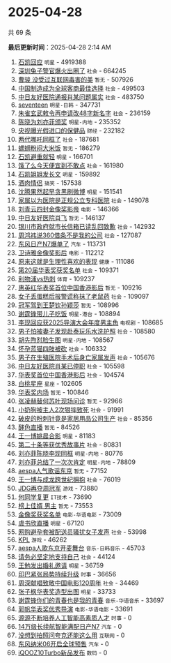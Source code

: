 # 2025-04-28

共 69 条


<!-- BEGIN -->

**最后更新时间**：2025-04-28 2:14 AM
1. [石凯回应](https://m.weibo.cn/search?containerid=100103type%3D1%26t%3D10%26q%3D%E7%9F%B3%E5%87%AF%E5%9B%9E%E5%BA%94&stream_entry_id=31&isnewpage=1&extparam=seat%3D1%26cate%3D5001%26realpos%3D1%26stream_entry_id%3D31%26band_rank%3D1%26q%3D%25E7%259F%25B3%25E5%2587%25AF%25E5%259B%259E%25E5%25BA%2594%26dgr%3D0%26pos%3D0%26filter_type%3Drealtimehot%26c_type%3D31%26flag%3D2%26lcate%3D5001%26display_time%3D1745771424%26pre_seqid%3D17457714248510249077508) `明星` - 4919388
2. [深圳兔子警官爆火出圈了](https://m.weibo.cn/search?containerid=100103type%3D1%26t%3D10%26q%3D%23%E6%B7%B1%E5%9C%B3%E5%85%94%E5%AD%90%E8%AD%A6%E5%AE%98%E7%88%86%E7%81%AB%E5%87%BA%E5%9C%88%E4%BA%86%23&stream_entry_id=31&isnewpage=1&extparam=seat%3D1%26cate%3D5001%26realpos%3D2%26stream_entry_id%3D31%26band_rank%3D2%26q%3D%2523%25E6%25B7%25B1%25E5%259C%25B3%25E5%2585%2594%25E5%25AD%2590%25E8%25AD%25A6%25E5%25AE%2598%25E7%2588%2586%25E7%2581%25AB%25E5%2587%25BA%25E5%259C%2588%25E4%25BA%2586%2523%26dgr%3D0%26pos%3D1%26filter_type%3Drealtimehot%26c_type%3D31%26flag%3D1%26lcate%3D5001%26display_time%3D1745771424%26pre_seqid%3D17457714248510249077508) `社会` - 664245
3. [曹骏 没受过互联网毒害的美](https://m.weibo.cn/search?containerid=100103type%3D1%26t%3D10%26q%3D%E6%9B%B9%E9%AA%8F+%E6%B2%A1%E5%8F%97%E8%BF%87%E4%BA%92%E8%81%94%E7%BD%91%E6%AF%92%E5%AE%B3%E7%9A%84%E7%BE%8E&stream_entry_id=31&isnewpage=1&extparam=seat%3D1%26cate%3D5001%26realpos%3D4%26stream_entry_id%3D31%26band_rank%3D4%26q%3D%25E6%259B%25B9%25E9%25AA%258F%2520%25E6%25B2%25A1%25E5%258F%2597%25E8%25BF%2587%25E4%25BA%2592%25E8%2581%2594%25E7%25BD%2591%25E6%25AF%2592%25E5%25AE%25B3%25E7%259A%2584%25E7%25BE%258E%26dgr%3D0%26pos%3D4%26filter_type%3Drealtimehot%26c_type%3D31%26flag%3D1%26lcate%3D5001%26display_time%3D1745771424%26pre_seqid%3D17457714248510249077508) `暂无` - 507926
4. [中国制造成为全球客商最佳选择](https://m.weibo.cn/search?containerid=100103type%3D1%26t%3D10%26q%3D%23%E4%B8%AD%E5%9B%BD%E5%88%B6%E9%80%A0%E6%88%90%E4%B8%BA%E5%85%A8%E7%90%83%E5%AE%A2%E5%95%86%E6%9C%80%E4%BD%B3%E9%80%89%E6%8B%A9%23&stream_entry_id=31&isnewpage=1&extparam=seat%3D1%26cate%3D5001%26realpos%3D3%26stream_entry_id%3D31%26band_rank%3D3%26q%3D%2523%25E4%25B8%25AD%25E5%259B%25BD%25E5%2588%25B6%25E9%2580%25A0%25E6%2588%2590%25E4%25B8%25BA%25E5%2585%25A8%25E7%2590%2583%25E5%25AE%25A2%25E5%2595%2586%25E6%259C%2580%25E4%25BD%25B3%25E9%2580%2589%25E6%258B%25A9%2523%26dgr%3D0%26pos%3D2%26filter_type%3Drealtimehot%26c_type%3D31%26flag%3D0%26lcate%3D5001%26display_time%3D1745771424%26pre_seqid%3D17457714248510249077508) `社会` - 499503
5. [中日友好医院通报肖某问题属实](https://m.weibo.cn/search?containerid=100103type%3D1%26t%3D10%26q%3D%23%E4%B8%AD%E6%97%A5%E5%8F%8B%E5%A5%BD%E5%8C%BB%E9%99%A2%E9%80%9A%E6%8A%A5%E8%82%96%E6%9F%90%E9%97%AE%E9%A2%98%E5%B1%9E%E5%AE%9E%23&stream_entry_id=31&isnewpage=1&extparam=seat%3D1%26cate%3D5001%26realpos%3D5%26stream_entry_id%3D31%26band_rank%3D5%26q%3D%2523%25E4%25B8%25AD%25E6%2597%25A5%25E5%258F%258B%25E5%25A5%25BD%25E5%258C%25BB%25E9%2599%25A2%25E9%2580%259A%25E6%258A%25A5%25E8%2582%2596%25E6%259F%2590%25E9%2597%25AE%25E9%25A2%2598%25E5%25B1%259E%25E5%25AE%259E%2523%26dgr%3D0%26pos%3D5%26filter_type%3Drealtimehot%26c_type%3D31%26flag%3D0%26lcate%3D5001%26display_time%3D1745771424%26pre_seqid%3D17457714248510249077508) `社会` - 483750
6. [seventeen](https://m.weibo.cn/search?containerid=100103type%3D1%26t%3D10%26q%3Dseventeen&stream_entry_id=31&isnewpage=1&extparam=seat%3D1%26cate%3D5001%26realpos%3D13%26stream_entry_id%3D31%26band_rank%3D13%26q%3Dseventeen%26dgr%3D0%26pos%3D14%26filter_type%3Drealtimehot%26c_type%3D31%26flag%3D1%26lcate%3D5001%26display_time%3D1745771424%26pre_seqid%3D17457714248510249077508) `明星-日韩` - 347731
7. [朱雀玄武敕令再申请改48字新名字](https://m.weibo.cn/search?containerid=100103type%3D1%26t%3D10%26q%3D%23%E6%9C%B1%E9%9B%80%E7%8E%84%E6%AD%A6%E6%95%95%E4%BB%A4%E5%86%8D%E7%94%B3%E8%AF%B7%E6%94%B948%E5%AD%97%E6%96%B0%E5%90%8D%E5%AD%97%23&stream_entry_id=31&isnewpage=1&extparam=seat%3D1%26cate%3D5001%26realpos%3D6%26stream_entry_id%3D31%26band_rank%3D6%26q%3D%2523%25E6%259C%25B1%25E9%259B%2580%25E7%258E%2584%25E6%25AD%25A6%25E6%2595%2595%25E4%25BB%25A4%25E5%2586%258D%25E7%2594%25B3%25E8%25AF%25B7%25E6%2594%25B948%25E5%25AD%2597%25E6%2596%25B0%25E5%2590%258D%25E5%25AD%2597%2523%26dgr%3D0%26pos%3D6%26filter_type%3Drealtimehot%26c_type%3D31%26flag%3D1%26lcate%3D5001%26display_time%3D1745771424%26pre_seqid%3D17457714248510249077508) `社会` - 236159
8. [陈晓为刘亦菲颁奖](https://m.weibo.cn/search?containerid=100103type%3D1%26t%3D10%26q%3D%23%E9%99%88%E6%99%93%E4%B8%BA%E5%88%98%E4%BA%A6%E8%8F%B2%E9%A2%81%E5%A5%96%23&stream_entry_id=31&isnewpage=1&extparam=seat%3D1%26cate%3D5001%26realpos%3D7%26stream_entry_id%3D31%26band_rank%3D7%26q%3D%2523%25E9%2599%2588%25E6%2599%2593%25E4%25B8%25BA%25E5%2588%2598%25E4%25BA%25A6%25E8%258F%25B2%25E9%25A2%2581%25E5%25A5%2596%2523%26dgr%3D0%26pos%3D8%26filter_type%3Drealtimehot%26c_type%3D31%26flag%3D1%26lcate%3D5001%26display_time%3D1745771424%26pre_seqid%3D17457714248510249077508) `明星-内地` - 235352
9. [央视曝光假进口的保健品](https://m.weibo.cn/search?containerid=100103type%3D1%26t%3D10%26q%3D%23%E5%A4%AE%E8%A7%86%E6%9B%9D%E5%85%89%E5%81%87%E8%BF%9B%E5%8F%A3%E7%9A%84%E4%BF%9D%E5%81%A5%E5%93%81%23&stream_entry_id=31&isnewpage=1&extparam=seat%3D1%26cate%3D5001%26realpos%3D8%26stream_entry_id%3D31%26band_rank%3D8%26q%3D%2523%25E5%25A4%25AE%25E8%25A7%2586%25E6%259B%259D%25E5%2585%2589%25E5%2581%2587%25E8%25BF%259B%25E5%258F%25A3%25E7%259A%2584%25E4%25BF%259D%25E5%2581%25A5%25E5%2593%2581%2523%26dgr%3D0%26pos%3D9%26filter_type%3Drealtimehot%26c_type%3D31%26flag%3D0%26lcate%3D5001%26display_time%3D1745771424%26pre_seqid%3D17457714248510249077508) `财经` - 232182
10. [两代哪吒同框了](https://m.weibo.cn/search?containerid=100103type%3D1%26t%3D10%26q%3D%23%E4%B8%A4%E4%BB%A3%E5%93%AA%E5%90%92%E5%90%8C%E6%A1%86%E4%BA%86%23&stream_entry_id=31&isnewpage=1&extparam=seat%3D1%26cate%3D5001%26realpos%3D9%26stream_entry_id%3D31%26band_rank%3D9%26q%3D%2523%25E4%25B8%25A4%25E4%25BB%25A3%25E5%2593%25AA%25E5%2590%2592%25E5%2590%258C%25E6%25A1%2586%25E4%25BA%2586%2523%26dgr%3D0%26pos%3D10%26filter_type%3Drealtimehot%26c_type%3D31%26flag%3D0%26lcate%3D5001%26display_time%3D1745771424%26pre_seqid%3D17457714248510249077508) `社会` - 187681
11. [螺蛳粉闷大米饭](https://m.weibo.cn/search?containerid=100103type%3D1%26t%3D10%26q%3D%E8%9E%BA%E8%9B%B3%E7%B2%89%E9%97%B7%E5%A4%A7%E7%B1%B3%E9%A5%AD&stream_entry_id=31&isnewpage=1&extparam=seat%3D1%26cate%3D5001%26realpos%3D45%26stream_entry_id%3D31%26band_rank%3D45%26q%3D%25E8%259E%25BA%25E8%259B%25B3%25E7%25B2%2589%25E9%2597%25B7%25E5%25A4%25A7%25E7%25B1%25B3%25E9%25A5%25AD%26dgr%3D0%26pos%3D46%26filter_type%3Drealtimehot%26c_type%3D31%26flag%3D1%26lcate%3D5001%26display_time%3D1745771424%26pre_seqid%3D17457714248510249077508) `暂无` - 186279
12. [石凯避重就轻](https://m.weibo.cn/search?containerid=100103type%3D1%26t%3D10%26q%3D%23%E7%9F%B3%E5%87%AF%E9%81%BF%E9%87%8D%E5%B0%B1%E8%BD%BB%23&stream_entry_id=31&isnewpage=1&extparam=seat%3D1%26filter_type%3Drealtimehot%26realpos%3D8%26pos%3D9%26dgr%3D0%26c_type%3D31%26flag%3D1%26q%3D%2523%25E7%259F%25B3%25E5%2587%25AF%25E9%2581%25BF%25E9%2587%258D%25E5%25B0%25B1%25E8%25BD%25BB%2523%26band_rank%3D8%26cate%3D5001%26stream_entry_id%3D31%26lcate%3D5001%26display_time%3D1745774578%26pre_seqid%3D174577457858102621533125) `明星` - 166701
13. [饿了么今天便宜到不敢点](https://m.weibo.cn/search?containerid=100103type%3D1%26t%3D10%26q%3D%23%E9%A5%BF%E4%BA%86%E4%B9%88%E4%BB%8A%E5%A4%A9%E4%BE%BF%E5%AE%9C%E5%88%B0%E4%B8%8D%E6%95%A2%E7%82%B9%23&stream_entry_id=31&isnewpage=1&extparam=seat%3D1%26cate%3D5001%26realpos%3D10%26stream_entry_id%3D31%26band_rank%3D10%26q%3D%2523%25E9%25A5%25BF%25E4%25BA%2586%25E4%25B9%2588%25E4%25BB%258A%25E5%25A4%25A9%25E4%25BE%25BF%25E5%25AE%259C%25E5%2588%25B0%25E4%25B8%258D%25E6%2595%25A2%25E7%2582%25B9%2523%26dgr%3D0%26pos%3D11%26filter_type%3Drealtimehot%26c_type%3D31%26flag%3D0%26lcate%3D5001%26display_time%3D1745771424%26pre_seqid%3D17457714248510249077508) `社会` - 161980
14. [石凯姐姐发长文](https://m.weibo.cn/search?containerid=100103type%3D1%26t%3D10%26q%3D%23%E7%9F%B3%E5%87%AF%E5%A7%90%E5%A7%90%E5%8F%91%E9%95%BF%E6%96%87%23&stream_entry_id=31&isnewpage=1&extparam=seat%3D1%26cate%3D5001%26realpos%3D11%26stream_entry_id%3D31%26band_rank%3D11%26q%3D%2523%25E7%259F%25B3%25E5%2587%25AF%25E5%25A7%2590%25E5%25A7%2590%25E5%258F%2591%25E9%2595%25BF%25E6%2596%2587%2523%26dgr%3D0%26pos%3D12%26filter_type%3Drealtimehot%26c_type%3D31%26flag%3D2%26lcate%3D5001%26display_time%3D1745771424%26pre_seqid%3D17457714248510249077508) `明星` - 159892
15. [酒肉情侣](https://m.weibo.cn/search?containerid=100103type%3D1%26t%3D10%26q%3D%E9%85%92%E8%82%89%E6%83%85%E4%BE%A3&stream_entry_id=31&isnewpage=1&extparam=seat%3D1%26cate%3D5001%26realpos%3D12%26stream_entry_id%3D31%26band_rank%3D12%26q%3D%25E9%2585%2592%25E8%2582%2589%25E6%2583%2585%25E4%25BE%25A3%26dgr%3D0%26pos%3D13%26filter_type%3Drealtimehot%26c_type%3D31%26flag%3D2%26lcate%3D5001%26display_time%3D1745771424%26pre_seqid%3D17457714248510249077508) `搞笑` - 157538
16. [沈腾果然起早贪黑刷微博](https://m.weibo.cn/search?containerid=100103type%3D1%26t%3D10%26q%3D%23%E6%B2%88%E8%85%BE%E6%9E%9C%E7%84%B6%E8%B5%B7%E6%97%A9%E8%B4%AA%E9%BB%91%E5%88%B7%E5%BE%AE%E5%8D%9A%23&stream_entry_id=31&isnewpage=1&extparam=seat%3D1%26cate%3D5001%26realpos%3D14%26stream_entry_id%3D31%26band_rank%3D14%26q%3D%2523%25E6%25B2%2588%25E8%2585%25BE%25E6%259E%259C%25E7%2584%25B6%25E8%25B5%25B7%25E6%2597%25A9%25E8%25B4%25AA%25E9%25BB%2591%25E5%2588%25B7%25E5%25BE%25AE%25E5%258D%259A%2523%26dgr%3D0%26pos%3D15%26filter_type%3Drealtimehot%26c_type%3D31%26flag%3D0%26lcate%3D5001%26display_time%3D1745771424%26pre_seqid%3D17457714248510249077508) `明星` - 151541
17. [家属以为医院是正规公立专科医院](https://m.weibo.cn/search?containerid=100103type%3D1%26t%3D10%26q%3D%23%E5%AE%B6%E5%B1%9E%E4%BB%A5%E4%B8%BA%E5%8C%BB%E9%99%A2%E6%98%AF%E6%AD%A3%E8%A7%84%E5%85%AC%E7%AB%8B%E4%B8%93%E7%A7%91%E5%8C%BB%E9%99%A2%23&stream_entry_id=31&isnewpage=1&extparam=seat%3D1%26cate%3D5001%26realpos%3D19%26stream_entry_id%3D31%26band_rank%3D19%26q%3D%2523%25E5%25AE%25B6%25E5%25B1%259E%25E4%25BB%25A5%25E4%25B8%25BA%25E5%258C%25BB%25E9%2599%25A2%25E6%2598%25AF%25E6%25AD%25A3%25E8%25A7%2584%25E5%2585%25AC%25E7%25AB%258B%25E4%25B8%2593%25E7%25A7%2591%25E5%258C%25BB%25E9%2599%25A2%2523%26dgr%3D0%26pos%3D20%26filter_type%3Drealtimehot%26c_type%3D31%26flag%3D1%26lcate%3D5001%26display_time%3D1745771424%26pre_seqid%3D17457714248510249077508) `社会` - 149078
18. [刘青云四封金像奖影帝](https://m.weibo.cn/search?containerid=100103type%3D1%26t%3D10%26q%3D%23%E5%88%98%E9%9D%92%E4%BA%91%E5%9B%9B%E5%B0%81%E9%87%91%E5%83%8F%E5%A5%96%E5%BD%B1%E5%B8%9D%23&stream_entry_id=31&isnewpage=1&extparam=seat%3D1%26cate%3D5001%26realpos%3D15%26stream_entry_id%3D31%26band_rank%3D15%26q%3D%2523%25E5%2588%2598%25E9%259D%2592%25E4%25BA%2591%25E5%259B%259B%25E5%25B0%2581%25E9%2587%2591%25E5%2583%258F%25E5%25A5%2596%25E5%25BD%25B1%25E5%25B8%259D%2523%26dgr%3D0%26pos%3D16%26filter_type%3Drealtimehot%26c_type%3D31%26flag%3D1%26lcate%3D5001%26display_time%3D1745771424%26pre_seqid%3D17457714248510249077508) `电影` - 146366
19. [中日友好医院肖飞](https://m.weibo.cn/search?containerid=100103type%3D1%26t%3D10%26q%3D%23%E4%B8%AD%E6%97%A5%E5%8F%8B%E5%A5%BD%E5%8C%BB%E9%99%A2%E8%82%96%E9%A3%9E%23&stream_entry_id=31&isnewpage=1&extparam=seat%3D1%26cate%3D5001%26realpos%3D16%26stream_entry_id%3D31%26band_rank%3D16%26q%3D%2523%25E4%25B8%25AD%25E6%2597%25A5%25E5%258F%258B%25E5%25A5%25BD%25E5%258C%25BB%25E9%2599%25A2%25E8%2582%2596%25E9%25A3%259E%2523%26dgr%3D0%26pos%3D17%26filter_type%3Drealtimehot%26c_type%3D31%26flag%3D0%26lcate%3D5001%26display_time%3D1745771424%26pre_seqid%3D17457714248510249077508) `暂无` - 146137
20. [银川市政府就市长信箱已读乱回致歉](https://m.weibo.cn/search?containerid=100103type%3D1%26t%3D10%26q%3D%23%E9%93%B6%E5%B7%9D%E5%B8%82%E6%94%BF%E5%BA%9C%E5%B0%B1%E5%B8%82%E9%95%BF%E4%BF%A1%E7%AE%B1%E5%B7%B2%E8%AF%BB%E4%B9%B1%E5%9B%9E%E8%87%B4%E6%AD%89%23&stream_entry_id=31&isnewpage=1&extparam=seat%3D1%26cate%3D5001%26realpos%3D17%26stream_entry_id%3D31%26band_rank%3D17%26q%3D%2523%25E9%2593%25B6%25E5%25B7%259D%25E5%25B8%2582%25E6%2594%25BF%25E5%25BA%259C%25E5%25B0%25B1%25E5%25B8%2582%25E9%2595%25BF%25E4%25BF%25A1%25E7%25AE%25B1%25E5%25B7%25B2%25E8%25AF%25BB%25E4%25B9%25B1%25E5%259B%259E%25E8%2587%25B4%25E6%25AD%2589%2523%26dgr%3D0%26pos%3D18%26filter_type%3Drealtimehot%26c_type%3D31%26flag%3D0%26lcate%3D5001%26display_time%3D1745771424%26pre_seqid%3D17457714248510249077508) `社会` - 142932
21. [周鸿祎说360借条不是我的公司](https://m.weibo.cn/search?containerid=100103type%3D1%26t%3D10%26q%3D%23%E5%91%A8%E9%B8%BF%E7%A5%8E%E8%AF%B4360%E5%80%9F%E6%9D%A1%E4%B8%8D%E6%98%AF%E6%88%91%E7%9A%84%E5%85%AC%E5%8F%B8%23&stream_entry_id=31&isnewpage=1&extparam=seat%3D1%26cate%3D5001%26realpos%3D18%26stream_entry_id%3D31%26band_rank%3D18%26q%3D%2523%25E5%2591%25A8%25E9%25B8%25BF%25E7%25A5%258E%25E8%25AF%25B4360%25E5%2580%259F%25E6%259D%25A1%25E4%25B8%258D%25E6%2598%25AF%25E6%2588%2591%25E7%259A%2584%25E5%2585%25AC%25E5%258F%25B8%2523%26dgr%3D0%26pos%3D19%26filter_type%3Drealtimehot%26c_type%3D31%26flag%3D0%26lcate%3D5001%26display_time%3D1745771424%26pre_seqid%3D17457714248510249077508) `社会` - 127087
22. [东风日产N7爆单了](https://m.weibo.cn/search?containerid=100103type%3D1%26t%3D10%26q%3D%23%E4%B8%9C%E9%A3%8E%E6%97%A5%E4%BA%A7N7%E7%88%86%E5%8D%95%E4%BA%86%23&stream_entry_id=31&isnewpage=1&extparam=seat%3D1%26cate%3D5001%26realpos%3D20%26stream_entry_id%3D31%26band_rank%3D20%26q%3D%2523%25E4%25B8%259C%25E9%25A3%258E%25E6%2597%25A5%25E4%25BA%25A7N7%25E7%2588%2586%25E5%258D%2595%25E4%25BA%2586%2523%26dgr%3D0%26pos%3D21%26filter_type%3Drealtimehot%26c_type%3D31%26flag%3D1%26lcate%3D5001%26display_time%3D1745771424%26pre_seqid%3D17457714248510249077508) `汽车` - 113731
23. [卫诗雅金像奖影后](https://m.weibo.cn/search?containerid=100103type%3D1%26t%3D10%26q%3D%23%E5%8D%AB%E8%AF%97%E9%9B%85%E9%87%91%E5%83%8F%E5%A5%96%E5%BD%B1%E5%90%8E%23&stream_entry_id=31&isnewpage=1&extparam=seat%3D1%26cate%3D5001%26realpos%3D21%26stream_entry_id%3D31%26band_rank%3D21%26q%3D%2523%25E5%258D%25AB%25E8%25AF%2597%25E9%259B%2585%25E9%2587%2591%25E5%2583%258F%25E5%25A5%2596%25E5%25BD%25B1%25E5%2590%258E%2523%26dgr%3D0%26pos%3D22%26filter_type%3Drealtimehot%26c_type%3D31%26flag%3D0%26lcate%3D5001%26display_time%3D1745771424%26pre_seqid%3D17457714248510249077508) `电影` - 112212
24. [原来这就是生理性喜欢的表现](https://m.weibo.cn/search?containerid=100103type%3D1%26t%3D10%26q%3D%23%E5%8E%9F%E6%9D%A5%E8%BF%99%E5%B0%B1%E6%98%AF%E7%94%9F%E7%90%86%E6%80%A7%E5%96%9C%E6%AC%A2%E7%9A%84%E8%A1%A8%E7%8E%B0%23&stream_entry_id=31&isnewpage=1&extparam=seat%3D1%26cate%3D5001%26realpos%3D22%26stream_entry_id%3D31%26band_rank%3D22%26q%3D%2523%25E5%258E%259F%25E6%259D%25A5%25E8%25BF%2599%25E5%25B0%25B1%25E6%2598%25AF%25E7%2594%259F%25E7%2590%2586%25E6%2580%25A7%25E5%2596%259C%25E6%25AC%25A2%25E7%259A%2584%25E8%25A1%25A8%25E7%258E%25B0%2523%26dgr%3D0%26pos%3D23%26filter_type%3Drealtimehot%26c_type%3D31%26flag%3D1%26lcate%3D5001%26display_time%3D1745771424%26pre_seqid%3D17457714248510249077508) `健康` - 111086
25. [第20届华表奖获奖名单](https://m.weibo.cn/search?containerid=100103type%3D1%26t%3D10%26q%3D%23%E7%AC%AC20%E5%B1%8A%E5%8D%8E%E8%A1%A8%E5%A5%96%E8%8E%B7%E5%A5%96%E5%90%8D%E5%8D%95%23&stream_entry_id=31&isnewpage=1&extparam=seat%3D1%26cate%3D5001%26realpos%3D23%26stream_entry_id%3D31%26band_rank%3D23%26q%3D%2523%25E7%25AC%25AC20%25E5%25B1%258A%25E5%258D%258E%25E8%25A1%25A8%25E5%25A5%2596%25E8%258E%25B7%25E5%25A5%2596%25E5%2590%258D%25E5%258D%2595%2523%26dgr%3D0%26pos%3D24%26filter_type%3Drealtimehot%26c_type%3D31%26flag%3D0%26lcate%3D5001%26display_time%3D1745771424%26pre_seqid%3D17457714248510249077508) `社会` - 109371
26. [利物浦vs热刺](https://m.weibo.cn/search?containerid=100103type%3D1%26t%3D10%26q%3D%23%E5%88%A9%E7%89%A9%E6%B5%A6vs%E7%83%AD%E5%88%BA%23&stream_entry_id=31&isnewpage=1&extparam=seat%3D1%26cate%3D5001%26realpos%3D24%26stream_entry_id%3D31%26band_rank%3D24%26q%3D%2523%25E5%2588%25A9%25E7%2589%25A9%25E6%25B5%25A6vs%25E7%2583%25AD%25E5%2588%25BA%2523%26dgr%3D0%26pos%3D25%26filter_type%3Drealtimehot%26c_type%3D31%26flag%3D1%26lcate%3D5001%26display_time%3D1745771424%26pre_seqid%3D17457714248510249077508) `体育` - 109237
27. [惠英红华表奖首位中国香港影后](https://m.weibo.cn/search?containerid=100103type%3D1%26t%3D10%26q%3D%E6%83%A0%E8%8B%B1%E7%BA%A2%E5%8D%8E%E8%A1%A8%E5%A5%96%E9%A6%96%E4%BD%8D%E4%B8%AD%E5%9B%BD%E9%A6%99%E6%B8%AF%E5%BD%B1%E5%90%8E&stream_entry_id=31&isnewpage=1&extparam=seat%3D1%26cate%3D5001%26realpos%3D25%26stream_entry_id%3D31%26band_rank%3D25%26q%3D%25E6%2583%25A0%25E8%258B%25B1%25E7%25BA%25A2%25E5%258D%258E%25E8%25A1%25A8%25E5%25A5%2596%25E9%25A6%2596%25E4%25BD%258D%25E4%25B8%25AD%25E5%259B%25BD%25E9%25A6%2599%25E6%25B8%25AF%25E5%25BD%25B1%25E5%2590%258E%26dgr%3D0%26pos%3D26%26filter_type%3Drealtimehot%26c_type%3D31%26flag%3D0%26lcate%3D5001%26display_time%3D1745771424%26pre_seqid%3D17457714248510249077508) `暂无` - 109216
28. [女子丢蛋糕后报警谎称抹了老鼠药](https://m.weibo.cn/search?containerid=100103type%3D1%26t%3D10%26q%3D%23%E5%A5%B3%E5%AD%90%E4%B8%A2%E8%9B%8B%E7%B3%95%E5%90%8E%E6%8A%A5%E8%AD%A6%E8%B0%8E%E7%A7%B0%E6%8A%B9%E4%BA%86%E8%80%81%E9%BC%A0%E8%8D%AF%23&stream_entry_id=31&isnewpage=1&extparam=seat%3D1%26cate%3D5001%26realpos%3D26%26stream_entry_id%3D31%26band_rank%3D26%26q%3D%2523%25E5%25A5%25B3%25E5%25AD%2590%25E4%25B8%25A2%25E8%259B%258B%25E7%25B3%2595%25E5%2590%258E%25E6%258A%25A5%25E8%25AD%25A6%25E8%25B0%258E%25E7%25A7%25B0%25E6%258A%25B9%25E4%25BA%2586%25E8%2580%2581%25E9%25BC%25A0%25E8%258D%25AF%2523%26dgr%3D0%26pos%3D27%26filter_type%3Drealtimehot%26c_type%3D31%26flag%3D0%26lcate%3D5001%26display_time%3D1745771424%26pre_seqid%3D17457714248510249077508) `社会` - 109097
29. [冠军驾到王楚钦孙颖莎](https://m.weibo.cn/search?containerid=100103type%3D1%26t%3D10%26q%3D%E5%86%A0%E5%86%9B%E9%A9%BE%E5%88%B0%E7%8E%8B%E6%A5%9A%E9%92%A6%E5%AD%99%E9%A2%96%E8%8E%8E&stream_entry_id=31&isnewpage=1&extparam=seat%3D1%26cate%3D5001%26realpos%3D27%26stream_entry_id%3D31%26band_rank%3D27%26q%3D%25E5%2586%25A0%25E5%2586%259B%25E9%25A9%25BE%25E5%2588%25B0%25E7%258E%258B%25E6%25A5%259A%25E9%2592%25A6%25E5%25AD%2599%25E9%25A2%2596%25E8%258E%258E%26dgr%3D0%26pos%3D28%26filter_type%3Drealtimehot%26c_type%3D31%26flag%3D0%26lcate%3D5001%26display_time%3D1745771424%26pre_seqid%3D17457714248510249077508) `暂无` - 108996
30. [谢霆锋带儿子吃饭](https://m.weibo.cn/search?containerid=100103type%3D1%26t%3D10%26q%3D%23%E8%B0%A2%E9%9C%86%E9%94%8B%E5%B8%A6%E5%84%BF%E5%AD%90%E5%90%83%E9%A5%AD%23&stream_entry_id=31&isnewpage=1&extparam=seat%3D1%26cate%3D5001%26realpos%3D28%26stream_entry_id%3D31%26band_rank%3D28%26q%3D%2523%25E8%25B0%25A2%25E9%259C%2586%25E9%2594%258B%25E5%25B8%25A6%25E5%2584%25BF%25E5%25AD%2590%25E5%2590%2583%25E9%25A5%25AD%2523%26dgr%3D0%26pos%3D29%26filter_type%3Drealtimehot%26c_type%3D31%26flag%3D0%26lcate%3D5001%26display_time%3D1745771424%26pre_seqid%3D17457714248510249077508) `明星-港台` - 108894
31. [李现回应获2025导演大会年度男主角](https://m.weibo.cn/search?containerid=100103type%3D1%26t%3D10%26q%3D%23%E6%9D%8E%E7%8E%B0%E5%9B%9E%E5%BA%94%E8%8E%B72025%E5%AF%BC%E6%BC%94%E5%A4%A7%E4%BC%9A%E5%B9%B4%E5%BA%A6%E7%94%B7%E4%B8%BB%E8%A7%92%23&stream_entry_id=31&isnewpage=1&extparam=seat%3D1%26cate%3D5001%26realpos%3D29%26stream_entry_id%3D31%26band_rank%3D29%26q%3D%2523%25E6%259D%258E%25E7%258E%25B0%25E5%259B%259E%25E5%25BA%2594%25E8%258E%25B72025%25E5%25AF%25BC%25E6%25BC%2594%25E5%25A4%25A7%25E4%25BC%259A%25E5%25B9%25B4%25E5%25BA%25A6%25E7%2594%25B7%25E4%25B8%25BB%25E8%25A7%2592%2523%26dgr%3D0%26pos%3D30%26filter_type%3Drealtimehot%26c_type%3D31%26flag%3D1%26lcate%3D5001%26display_time%3D1745771424%26pre_seqid%3D17457714248510249077508) `电视剧` - 108685
32. [男子怕被妻子发现赴泰玩乐水洗护照](https://m.weibo.cn/search?containerid=100103type%3D1%26t%3D10%26q%3D%23%E7%94%B7%E5%AD%90%E6%80%95%E8%A2%AB%E5%A6%BB%E5%AD%90%E5%8F%91%E7%8E%B0%E8%B5%B4%E6%B3%B0%E7%8E%A9%E4%B9%90%E6%B0%B4%E6%B4%97%E6%8A%A4%E7%85%A7%23&stream_entry_id=31&isnewpage=1&extparam=seat%3D1%26cate%3D5001%26realpos%3D30%26stream_entry_id%3D31%26band_rank%3D30%26q%3D%2523%25E7%2594%25B7%25E5%25AD%2590%25E6%2580%2595%25E8%25A2%25AB%25E5%25A6%25BB%25E5%25AD%2590%25E5%258F%2591%25E7%258E%25B0%25E8%25B5%25B4%25E6%25B3%25B0%25E7%258E%25A9%25E4%25B9%2590%25E6%25B0%25B4%25E6%25B4%2597%25E6%258A%25A4%25E7%2585%25A7%2523%26dgr%3D0%26pos%3D31%26filter_type%3Drealtimehot%26c_type%3D31%26flag%3D0%26lcate%3D5001%26display_time%3D1745771424%26pre_seqid%3D17457714248510249077508) `社会` - 108580
33. [胡先煦怼脸生图](https://m.weibo.cn/search?containerid=100103type%3D1%26t%3D10%26q%3D%E8%83%A1%E5%85%88%E7%85%A6%E6%80%BC%E8%84%B8%E7%94%9F%E5%9B%BE&stream_entry_id=31&isnewpage=1&extparam=seat%3D1%26cate%3D5001%26realpos%3D31%26stream_entry_id%3D31%26band_rank%3D31%26q%3D%25E8%2583%25A1%25E5%2585%2588%25E7%2585%25A6%25E6%2580%25BC%25E8%2584%25B8%25E7%2594%259F%25E5%259B%25BE%26dgr%3D0%26pos%3D32%26filter_type%3Drealtimehot%26c_type%3D31%26flag%3D1%26lcate%3D5001%26display_time%3D1745771424%26pre_seqid%3D17457714248510249077508) `明星-内地` - 108567
34. [怀孕蓝猫四肢被砍](https://m.weibo.cn/search?containerid=100103type%3D1%26t%3D10%26q%3D%23%E6%80%80%E5%AD%95%E8%93%9D%E7%8C%AB%E5%9B%9B%E8%82%A2%E8%A2%AB%E7%A0%8D%23&stream_entry_id=31&isnewpage=1&extparam=seat%3D1%26filter_type%3Drealtimehot%26realpos%3D12%26pos%3D13%26dgr%3D0%26c_type%3D31%26flag%3D1%26q%3D%2523%25E6%2580%2580%25E5%25AD%2595%25E8%2593%259D%25E7%258C%25AB%25E5%259B%259B%25E8%2582%25A2%25E8%25A2%25AB%25E7%25A0%258D%2523%26band_rank%3D12%26cate%3D5001%26stream_entry_id%3D31%26lcate%3D5001%26display_time%3D1745774578%26pre_seqid%3D174577457858102621533125) `社会` - 106332
35. [男子在生殖医院手术后身亡家属发声](https://m.weibo.cn/search?containerid=100103type%3D1%26t%3D10%26q%3D%23%E7%94%B7%E5%AD%90%E5%9C%A8%E7%94%9F%E6%AE%96%E5%8C%BB%E9%99%A2%E6%89%8B%E6%9C%AF%E5%90%8E%E8%BA%AB%E4%BA%A1%E5%AE%B6%E5%B1%9E%E5%8F%91%E5%A3%B0%23&stream_entry_id=31&isnewpage=1&extparam=seat%3D1%26cate%3D5001%26realpos%3D32%26stream_entry_id%3D31%26band_rank%3D32%26q%3D%2523%25E7%2594%25B7%25E5%25AD%2590%25E5%259C%25A8%25E7%2594%259F%25E6%25AE%2596%25E5%258C%25BB%25E9%2599%25A2%25E6%2589%258B%25E6%259C%25AF%25E5%2590%258E%25E8%25BA%25AB%25E4%25BA%25A1%25E5%25AE%25B6%25E5%25B1%259E%25E5%258F%2591%25E5%25A3%25B0%2523%26dgr%3D0%26pos%3D33%26filter_type%3Drealtimehot%26c_type%3D31%26flag%3D0%26lcate%3D5001%26display_time%3D1745771424%26pre_seqid%3D17457714248510249077508) `社会` - 105676
36. [中日友好医院肖某已停职](https://m.weibo.cn/search?containerid=100103type%3D1%26t%3D10%26q%3D%23%E4%B8%AD%E6%97%A5%E5%8F%8B%E5%A5%BD%E5%8C%BB%E9%99%A2%E8%82%96%E6%9F%90%E5%B7%B2%E5%81%9C%E8%81%8C%23&stream_entry_id=31&isnewpage=1&extparam=seat%3D1%26cate%3D5001%26realpos%3D33%26stream_entry_id%3D31%26band_rank%3D33%26q%3D%2523%25E4%25B8%25AD%25E6%2597%25A5%25E5%258F%258B%25E5%25A5%25BD%25E5%258C%25BB%25E9%2599%25A2%25E8%2582%2596%25E6%259F%2590%25E5%25B7%25B2%25E5%2581%259C%25E8%2581%258C%2523%26dgr%3D0%26pos%3D34%26filter_type%3Drealtimehot%26c_type%3D31%26flag%3D0%26lcate%3D5001%26display_time%3D1745771424%26pre_seqid%3D17457714248510249077508) `社会` - 105598
37. [华表奖首位中国香港影后](https://m.weibo.cn/search?containerid=100103type%3D1%26t%3D10%26q%3D%23%E5%8D%8E%E8%A1%A8%E5%A5%96%E9%A6%96%E4%BD%8D%E4%B8%AD%E5%9B%BD%E9%A6%99%E6%B8%AF%E5%BD%B1%E5%90%8E%23&stream_entry_id=31&isnewpage=1&extparam=seat%3D1%26cate%3D5001%26realpos%3D39%26stream_entry_id%3D31%26band_rank%3D39%26q%3D%2523%25E5%258D%258E%25E8%25A1%25A8%25E5%25A5%2596%25E9%25A6%2596%25E4%25BD%258D%25E4%25B8%25AD%25E5%259B%25BD%25E9%25A6%2599%25E6%25B8%25AF%25E5%25BD%25B1%25E5%2590%258E%2523%26dgr%3D0%26pos%3D40%26filter_type%3Drealtimehot%26c_type%3D31%26flag%3D0%26lcate%3D5001%26display_time%3D1745771424%26pre_seqid%3D17457714248510249077508) `社会` - 104574
38. [白桃星座](https://m.weibo.cn/search?containerid=100103type%3D1%26t%3D10%26q%3D%E7%99%BD%E6%A1%83%E6%98%9F%E5%BA%A7&stream_entry_id=31&isnewpage=1&extparam=seat%3D1%26cate%3D5001%26realpos%3D34%26stream_entry_id%3D31%26band_rank%3D34%26q%3D%25E7%2599%25BD%25E6%25A1%2583%25E6%2598%259F%25E5%25BA%25A7%26dgr%3D0%26pos%3D35%26filter_type%3Drealtimehot%26c_type%3D31%26flag%3D0%26lcate%3D5001%26display_time%3D1745771424%26pre_seqid%3D17457714248510249077508) `星座` - 102605
39. [华表奖内场](https://m.weibo.cn/search?containerid=100103type%3D1%26t%3D10%26q%3D%E5%8D%8E%E8%A1%A8%E5%A5%96%E5%86%85%E5%9C%BA&stream_entry_id=31&isnewpage=1&extparam=seat%3D1%26cate%3D5001%26realpos%3D35%26stream_entry_id%3D31%26band_rank%3D35%26q%3D%25E5%258D%258E%25E8%25A1%25A8%25E5%25A5%2596%25E5%2586%2585%25E5%259C%25BA%26dgr%3D0%26pos%3D36%26filter_type%3Drealtimehot%26c_type%3D31%26flag%3D0%26lcate%3D5001%26display_time%3D1745771424%26pre_seqid%3D17457714248510249077508) `暂无` - 100846
40. [张凌赫替何苏叶现场问诊](https://m.weibo.cn/search?containerid=100103type%3D1%26t%3D10%26q%3D%E5%BC%A0%E5%87%8C%E8%B5%AB%E6%9B%BF%E4%BD%95%E8%8B%8F%E5%8F%B6%E7%8E%B0%E5%9C%BA%E9%97%AE%E8%AF%8A&stream_entry_id=31&isnewpage=1&extparam=seat%3D1%26cate%3D5001%26realpos%3D36%26stream_entry_id%3D31%26band_rank%3D36%26q%3D%25E5%25BC%25A0%25E5%2587%258C%25E8%25B5%25AB%25E6%259B%25BF%25E4%25BD%2595%25E8%258B%258F%25E5%258F%25B6%25E7%258E%25B0%25E5%259C%25BA%25E9%2597%25AE%25E8%25AF%258A%26dgr%3D0%26pos%3D37%26filter_type%3Drealtimehot%26c_type%3D31%26flag%3D0%26lcate%3D5001%26display_time%3D1745771424%26pre_seqid%3D17457714248510249077508) `暂无` - 92966
41. [小奶狗被主人2次狠摔致死](https://m.weibo.cn/search?containerid=100103type%3D1%26t%3D10%26q%3D%23%E5%B0%8F%E5%A5%B6%E7%8B%97%E8%A2%AB%E4%B8%BB%E4%BA%BA2%E6%AC%A1%E7%8B%A0%E6%91%94%E8%87%B4%E6%AD%BB%23&stream_entry_id=31&isnewpage=1&extparam=seat%3D1%26cate%3D5001%26realpos%3D37%26stream_entry_id%3D31%26band_rank%3D37%26q%3D%2523%25E5%25B0%258F%25E5%25A5%25B6%25E7%258B%2597%25E8%25A2%25AB%25E4%25B8%25BB%25E4%25BA%25BA2%25E6%25AC%25A1%25E7%258B%25A0%25E6%2591%2594%25E8%2587%25B4%25E6%25AD%25BB%2523%26dgr%3D0%26pos%3D38%26filter_type%3Drealtimehot%26c_type%3D31%26flag%3D0%26lcate%3D5001%26display_time%3D1745771424%26pre_seqid%3D17457714248510249077508) `社会` - 91991
42. [破皮的粉刺针竟是家居用品公司生产](https://m.weibo.cn/search?containerid=100103type%3D1%26t%3D10%26q%3D%23%E7%A0%B4%E7%9A%AE%E7%9A%84%E7%B2%89%E5%88%BA%E9%92%88%E7%AB%9F%E6%98%AF%E5%AE%B6%E5%B1%85%E7%94%A8%E5%93%81%E5%85%AC%E5%8F%B8%E7%94%9F%E4%BA%A7%23&stream_entry_id=31&isnewpage=1&extparam=seat%3D1%26cate%3D5001%26realpos%3D38%26stream_entry_id%3D31%26band_rank%3D38%26q%3D%2523%25E7%25A0%25B4%25E7%259A%25AE%25E7%259A%2584%25E7%25B2%2589%25E5%2588%25BA%25E9%2592%2588%25E7%25AB%259F%25E6%2598%25AF%25E5%25AE%25B6%25E5%25B1%2585%25E7%2594%25A8%25E5%2593%2581%25E5%2585%25AC%25E5%258F%25B8%25E7%2594%259F%25E4%25BA%25A7%2523%26dgr%3D0%26pos%3D39%26filter_type%3Drealtimehot%26c_type%3D31%26flag%3D0%26lcate%3D5001%26display_time%3D1745771424%26pre_seqid%3D17457714248510249077508) `社会` - 85356
43. [酵色直播](https://m.weibo.cn/search?containerid=100103type%3D1%26t%3D10%26q%3D%E9%85%B5%E8%89%B2%E7%9B%B4%E6%92%AD&stream_entry_id=31&isnewpage=1&extparam=seat%3D1%26cate%3D5001%26realpos%3D40%26stream_entry_id%3D31%26band_rank%3D40%26q%3D%25E9%2585%25B5%25E8%2589%25B2%25E7%259B%25B4%25E6%2592%25AD%26dgr%3D0%26pos%3D41%26filter_type%3Drealtimehot%26c_type%3D31%26flag%3D0%26lcate%3D5001%26display_time%3D1745771424%26pre_seqid%3D17457714248510249077508) `暂无` - 84526
44. [王一博姚晨合影](https://m.weibo.cn/search?containerid=100103type%3D1%26t%3D10%26q%3D%23%E7%8E%8B%E4%B8%80%E5%8D%9A%E5%A7%9A%E6%99%A8%E5%90%88%E5%BD%B1%23&stream_entry_id=31&isnewpage=1&extparam=seat%3D1%26cate%3D5001%26realpos%3D50%26stream_entry_id%3D31%26band_rank%3D50%26q%3D%2523%25E7%258E%258B%25E4%25B8%2580%25E5%258D%259A%25E5%25A7%259A%25E6%2599%25A8%25E5%2590%2588%25E5%25BD%25B1%2523%26dgr%3D0%26pos%3D51%26filter_type%3Drealtimehot%26c_type%3D31%26flag%3D1%26lcate%3D5001%26display_time%3D1745771424%26pre_seqid%3D17457714248510249077508) `明星` - 81183
45. [第二十条等获优秀故事片](https://m.weibo.cn/search?containerid=100103type%3D1%26t%3D10%26q%3D%23%E7%AC%AC%E4%BA%8C%E5%8D%81%E6%9D%A1%E7%AD%89%E8%8E%B7%E4%BC%98%E7%A7%80%E6%95%85%E4%BA%8B%E7%89%87%23&stream_entry_id=31&isnewpage=1&extparam=seat%3D1%26cate%3D5001%26realpos%3D41%26stream_entry_id%3D31%26band_rank%3D41%26q%3D%2523%25E7%25AC%25AC%25E4%25BA%258C%25E5%258D%2581%25E6%259D%25A1%25E7%25AD%2589%25E8%258E%25B7%25E4%25BC%2598%25E7%25A7%2580%25E6%2595%2585%25E4%25BA%258B%25E7%2589%2587%2523%26dgr%3D0%26pos%3D42%26filter_type%3Drealtimehot%26c_type%3D31%26flag%3D0%26lcate%3D5001%26display_time%3D1745771424%26pre_seqid%3D17457714248510249077508) `社会` - 80831
46. [刘亦菲陈晓李现同框](https://m.weibo.cn/search?containerid=100103type%3D1%26t%3D10%26q%3D%23%E5%88%98%E4%BA%A6%E8%8F%B2%E9%99%88%E6%99%93%E6%9D%8E%E7%8E%B0%E5%90%8C%E6%A1%86%23&stream_entry_id=31&isnewpage=1&extparam=seat%3D1%26cate%3D5001%26realpos%3D42%26stream_entry_id%3D31%26band_rank%3D42%26q%3D%2523%25E5%2588%2598%25E4%25BA%25A6%25E8%258F%25B2%25E9%2599%2588%25E6%2599%2593%25E6%259D%258E%25E7%258E%25B0%25E5%2590%258C%25E6%25A1%2586%2523%26dgr%3D0%26pos%3D43%26filter_type%3Drealtimehot%26c_type%3D31%26flag%3D0%26lcate%3D5001%26display_time%3D1745771424%26pre_seqid%3D17457714248510249077508) `明星-内地` - 80776
47. [刘亦菲总结了一次次肯定](https://m.weibo.cn/search?containerid=100103type%3D1%26t%3D10%26q%3D%23%E5%88%98%E4%BA%A6%E8%8F%B2%E6%80%BB%E7%BB%93%E4%BA%86%E4%B8%80%E6%AC%A1%E6%AC%A1%E8%82%AF%E5%AE%9A%23&stream_entry_id=31&isnewpage=1&extparam=seat%3D1%26filter_type%3Drealtimehot%26realpos%3D24%26pos%3D25%26dgr%3D0%26c_type%3D31%26flag%3D1%26q%3D%2523%25E5%2588%2598%25E4%25BA%25A6%25E8%258F%25B2%25E6%2580%25BB%25E7%25BB%2593%25E4%25BA%2586%25E4%25B8%2580%25E6%25AC%25A1%25E6%25AC%25A1%25E8%2582%25AF%25E5%25AE%259A%2523%26band_rank%3D24%26cate%3D5001%26stream_entry_id%3D31%26lcate%3D5001%26display_time%3D1745774578%26pre_seqid%3D174577457858102621533125) `明星-内地` - 78809
48. [aespa人气歌谣东京](https://m.weibo.cn/search?containerid=100103type%3D1%26t%3D10%26q%3Daespa%E4%BA%BA%E6%B0%94%E6%AD%8C%E8%B0%A3%E4%B8%9C%E4%BA%AC&stream_entry_id=31&isnewpage=1&extparam=seat%3D1%26cate%3D5001%26realpos%3D43%26stream_entry_id%3D31%26band_rank%3D43%26q%3Daespa%25E4%25BA%25BA%25E6%25B0%2594%25E6%25AD%258C%25E8%25B0%25A3%25E4%25B8%259C%25E4%25BA%25AC%26dgr%3D0%26pos%3D44%26filter_type%3Drealtimehot%26c_type%3D31%26flag%3D1%26lcate%3D5001%26display_time%3D1745771424%26pre_seqid%3D17457714248510249077508) `暂无` - 77152
49. [王一博与成龙跨世纪拥抱](https://m.weibo.cn/search?containerid=100103type%3D1%26t%3D10%26q%3D%23%E7%8E%8B%E4%B8%80%E5%8D%9A%E4%B8%8E%E6%88%90%E9%BE%99%E8%B7%A8%E4%B8%96%E7%BA%AA%E6%8B%A5%E6%8A%B1%23&stream_entry_id=31&isnewpage=1&extparam=seat%3D1%26cate%3D5001%26realpos%3D44%26stream_entry_id%3D31%26band_rank%3D44%26q%3D%2523%25E7%258E%258B%25E4%25B8%2580%25E5%258D%259A%25E4%25B8%258E%25E6%2588%2590%25E9%25BE%2599%25E8%25B7%25A8%25E4%25B8%2596%25E7%25BA%25AA%25E6%258B%25A5%25E6%258A%25B1%2523%26dgr%3D0%26pos%3D45%26filter_type%3Drealtimehot%26c_type%3D31%26flag%3D0%26lcate%3D5001%26display_time%3D1745771424%26pre_seqid%3D17457714248510249077508) `社会` - 76019
50. [JDG再夺周冠军](https://m.weibo.cn/search?containerid=100103type%3D1%26t%3D10%26q%3D%23JDG%E5%86%8D%E5%A4%BA%E5%91%A8%E5%86%A0%E5%86%9B%23&stream_entry_id=31&isnewpage=1&extparam=seat%3D1%26cate%3D5001%26realpos%3D46%26stream_entry_id%3D31%26band_rank%3D46%26q%3D%2523JDG%25E5%2586%258D%25E5%25A4%25BA%25E5%2591%25A8%25E5%2586%25A0%25E5%2586%259B%2523%26dgr%3D0%26pos%3D47%26filter_type%3Drealtimehot%26c_type%3D31%26flag%3D0%26lcate%3D5001%26display_time%3D1745771424%26pre_seqid%3D17457714248510249077508) `游戏` - 73880
51. [何同学复更](https://m.weibo.cn/search?containerid=100103type%3D1%26t%3D10%26q%3D%23%E4%BD%95%E5%90%8C%E5%AD%A6%E5%A4%8D%E6%9B%B4%23&stream_entry_id=31&isnewpage=1&extparam=seat%3D1%26filter_type%3Drealtimehot%26realpos%3D25%26pos%3D26%26dgr%3D0%26c_type%3D31%26flag%3D1%26q%3D%2523%25E4%25BD%2595%25E5%2590%258C%25E5%25AD%25A6%25E5%25A4%258D%25E6%259B%25B4%2523%26band_rank%3D25%26cate%3D5001%26stream_entry_id%3D31%26lcate%3D5001%26display_time%3D1745774578%26pre_seqid%3D174577457858102621533125) `IT技术` - 73690
52. [榜上佳婿 男主](https://m.weibo.cn/search?containerid=100103type%3D1%26t%3D10%26q%3D%E6%A6%9C%E4%B8%8A%E4%BD%B3%E5%A9%BF+%E7%94%B7%E4%B8%BB&stream_entry_id=31&isnewpage=1&extparam=seat%3D1%26cate%3D5001%26realpos%3D47%26stream_entry_id%3D31%26band_rank%3D47%26q%3D%25E6%25A6%259C%25E4%25B8%258A%25E4%25BD%25B3%25E5%25A9%25BF%2520%25E7%2594%25B7%25E4%25B8%25BB%26dgr%3D0%26pos%3D48%26filter_type%3Drealtimehot%26c_type%3D31%26flag%3D0%26lcate%3D5001%26display_time%3D1745771424%26pre_seqid%3D17457714248510249077508) `暂无` - 73553
53. [金像奖获奖名单](https://m.weibo.cn/search?containerid=100103type%3D1%26t%3D10%26q%3D%23%E9%87%91%E5%83%8F%E5%A5%96%E8%8E%B7%E5%A5%96%E5%90%8D%E5%8D%95%23&stream_entry_id=31&isnewpage=1&extparam=seat%3D1%26cate%3D5001%26realpos%3D48%26stream_entry_id%3D31%26band_rank%3D48%26q%3D%2523%25E9%2587%2591%25E5%2583%258F%25E5%25A5%2596%25E8%258E%25B7%25E5%25A5%2596%25E5%2590%258D%25E5%258D%2595%2523%26dgr%3D0%26pos%3D49%26filter_type%3Drealtimehot%26c_type%3D31%26flag%3D0%26lcate%3D5001%26display_time%3D1745771424%26pre_seqid%3D17457714248510249077508) `电影-华语电影` - 73009
54. [虞书欣直播](https://m.weibo.cn/search?containerid=100103type%3D1%26t%3D10%26q%3D%E8%99%9E%E4%B9%A6%E6%AC%A3%E7%9B%B4%E6%92%AD&stream_entry_id=31&isnewpage=1&extparam=seat%3D1%26cate%3D5001%26realpos%3D49%26stream_entry_id%3D31%26band_rank%3D49%26q%3D%25E8%2599%259E%25E4%25B9%25A6%25E6%25AC%25A3%25E7%259B%25B4%25E6%2592%25AD%26dgr%3D0%26pos%3D50%26filter_type%3Drealtimehot%26c_type%3D31%26flag%3D0%26lcate%3D5001%26display_time%3D1745771424%26pre_seqid%3D17457714248510249077508) `明星` - 67120
55. [网购避孕套被配送员骚扰女子发声](https://m.weibo.cn/search?containerid=100103type%3D1%26t%3D10%26q%3D%23%E7%BD%91%E8%B4%AD%E9%81%BF%E5%AD%95%E5%A5%97%E8%A2%AB%E9%85%8D%E9%80%81%E5%91%98%E9%AA%9A%E6%89%B0%E5%A5%B3%E5%AD%90%E5%8F%91%E5%A3%B0%23&stream_entry_id=31&isnewpage=1&extparam=seat%3D1%26filter_type%3Drealtimehot%26realpos%3D35%26pos%3D36%26dgr%3D0%26c_type%3D31%26flag%3D0%26q%3D%2523%25E7%25BD%2591%25E8%25B4%25AD%25E9%2581%25BF%25E5%25AD%2595%25E5%25A5%2597%25E8%25A2%25AB%25E9%2585%258D%25E9%2580%2581%25E5%2591%2598%25E9%25AA%259A%25E6%2589%25B0%25E5%25A5%25B3%25E5%25AD%2590%25E5%258F%2591%25E5%25A3%25B0%2523%26band_rank%3D35%26cate%3D5001%26stream_entry_id%3D31%26lcate%3D5001%26display_time%3D1745774578%26pre_seqid%3D174577457858102621533125) `社会` - 53998
56. [KPL](https://m.weibo.cn/search?containerid=100103type%3D1%26t%3D10%26q%3DKPL&stream_entry_id=31&isnewpage=1&extparam=seat%3D1%26filter_type%3Drealtimehot%26realpos%3D38%26pos%3D39%26dgr%3D0%26c_type%3D31%26flag%3D1%26q%3DKPL%26band_rank%3D38%26cate%3D5001%26stream_entry_id%3D31%26lcate%3D5001%26display_time%3D1745774578%26pre_seqid%3D174577457858102621533125) `游戏` - 46262
57. [aespa人歌东京开麦舞台](https://m.weibo.cn/search?containerid=100103type%3D1%26t%3D10%26q%3Daespa%E4%BA%BA%E6%AD%8C%E4%B8%9C%E4%BA%AC%E5%BC%80%E9%BA%A6%E8%88%9E%E5%8F%B0&stream_entry_id=31&isnewpage=1&extparam=seat%3D1%26filter_type%3Drealtimehot%26realpos%3D39%26pos%3D40%26dgr%3D0%26c_type%3D31%26flag%3D1%26q%3Daespa%25E4%25BA%25BA%25E6%25AD%258C%25E4%25B8%259C%25E4%25BA%25AC%25E5%25BC%2580%25E9%25BA%25A6%25E8%2588%259E%25E5%258F%25B0%26band_rank%3D39%26cate%3D5001%26stream_entry_id%3D31%26lcate%3D5001%26display_time%3D1745774578%26pre_seqid%3D174577457858102621533125) `音乐-日韩音乐` - 45703
58. [请务必坚定地支持自己](https://m.weibo.cn/search?containerid=100103type%3D1%26t%3D10%26q%3D%23%E8%AF%B7%E5%8A%A1%E5%BF%85%E5%9D%9A%E5%AE%9A%E5%9C%B0%E6%94%AF%E6%8C%81%E8%87%AA%E5%B7%B1%23&stream_entry_id=31&isnewpage=1&extparam=seat%3D1%26filter_type%3Drealtimehot%26realpos%3D41%26pos%3D42%26dgr%3D0%26c_type%3D31%26flag%3D1%26q%3D%2523%25E8%25AF%25B7%25E5%258A%25A1%25E5%25BF%2585%25E5%259D%259A%25E5%25AE%259A%25E5%259C%25B0%25E6%2594%25AF%25E6%258C%2581%25E8%2587%25AA%25E5%25B7%25B1%2523%26band_rank%3D41%26cate%3D5001%26stream_entry_id%3D31%26lcate%3D5001%26display_time%3D1745774578%26pre_seqid%3D174577457858102621533125) `社会` - 44124
59. [王勉发出婚礼邀请](https://m.weibo.cn/search?containerid=100103type%3D1%26t%3D10%26q%3D%E7%8E%8B%E5%8B%89%E5%8F%91%E5%87%BA%E5%A9%9A%E7%A4%BC%E9%82%80%E8%AF%B7&stream_entry_id=31&isnewpage=1&extparam=seat%3D1%26q%3D%25E7%258E%258B%25E5%258B%2589%25E5%258F%2591%25E5%2587%25BA%25E5%25A9%259A%25E7%25A4%25BC%25E9%2582%2580%25E8%25AF%25B7%26c_type%3D31%26cate%3D5001%26stream_entry_id%3D31%26filter_type%3Drealtimehot%26flag%3D1%26lcate%3D5001%26realpos%3D31%26band_rank%3D31%26dgr%3D0%26pos%3D31%26display_time%3D1745777639%26pre_seqid%3D174577763968003423431104) `明星` - 36759
60. [印巴紧张局势持续升级](https://m.weibo.cn/search?containerid=100103type%3D1%26t%3D10%26q%3D%23%E5%8D%B0%E5%B7%B4%E7%B4%A7%E5%BC%A0%E5%B1%80%E5%8A%BF%E6%8C%81%E7%BB%AD%E5%8D%87%E7%BA%A7%23&stream_entry_id=31&isnewpage=1&extparam=seat%3D1%26q%3D%2523%25E5%258D%25B0%25E5%25B7%25B4%25E7%25B4%25A7%25E5%25BC%25A0%25E5%25B1%2580%25E5%258A%25BF%25E6%258C%2581%25E7%25BB%25AD%25E5%258D%2587%25E7%25BA%25A7%2523%26c_type%3D31%26cate%3D5001%26stream_entry_id%3D31%26filter_type%3Drealtimehot%26flag%3D1%26lcate%3D5001%26realpos%3D32%26band_rank%3D32%26dgr%3D0%26pos%3D32%26display_time%3D1745777639%26pre_seqid%3D174577763968003423431104) `时事` - 36656
61. [周深献唱致敬中国电影120周年](https://m.weibo.cn/search?containerid=100103type%3D1%26t%3D10%26q%3D%23%E5%91%A8%E6%B7%B1%E7%8C%AE%E5%94%B1%E8%87%B4%E6%95%AC%E4%B8%AD%E5%9B%BD%E7%94%B5%E5%BD%B1120%E5%91%A8%E5%B9%B4%23&stream_entry_id=31&isnewpage=1&extparam=seat%3D1%26filter_type%3Drealtimehot%26realpos%3D50%26pos%3D51%26dgr%3D0%26c_type%3D31%26flag%3D1%26q%3D%2523%25E5%2591%25A8%25E6%25B7%25B1%25E7%258C%25AE%25E5%2594%25B1%25E8%2587%25B4%25E6%2595%25AC%25E4%25B8%25AD%25E5%259B%25BD%25E7%2594%25B5%25E5%25BD%25B1120%25E5%2591%25A8%25E5%25B9%25B4%2523%26band_rank%3D50%26cate%3D5001%26stream_entry_id%3D31%26lcate%3D5001%26display_time%3D1745774578%26pre_seqid%3D174577457858102621533125) `社会` - 34469
62. [张子枫华表奖造型出图](https://m.weibo.cn/search?containerid=100103type%3D1%26t%3D10%26q%3D%23%E5%BC%A0%E5%AD%90%E6%9E%AB%E5%8D%8E%E8%A1%A8%E5%A5%96%E9%80%A0%E5%9E%8B%E5%87%BA%E5%9B%BE%23&stream_entry_id=31&isnewpage=1&extparam=seat%3D1%26q%3D%2523%25E5%25BC%25A0%25E5%25AD%2590%25E6%259E%25AB%25E5%258D%258E%25E8%25A1%25A8%25E5%25A5%2596%25E9%2580%25A0%25E5%259E%258B%25E5%2587%25BA%25E5%259B%25BE%2523%26c_type%3D31%26cate%3D5001%26stream_entry_id%3D31%26filter_type%3Drealtimehot%26flag%3D1%26lcate%3D5001%26realpos%3D42%26band_rank%3D42%26dgr%3D0%26pos%3D42%26display_time%3D1745777639%26pre_seqid%3D174577763968003423431104) `明星` - 33733
63. [谢霆锋你们的青春也是我的青春](https://m.weibo.cn/search?containerid=100103type%3D1%26t%3D10%26q%3D%E8%B0%A2%E9%9C%86%E9%94%8B%E4%BD%A0%E4%BB%AC%E7%9A%84%E9%9D%92%E6%98%A5%E4%B9%9F%E6%98%AF%E6%88%91%E7%9A%84%E9%9D%92%E6%98%A5&stream_entry_id=31&isnewpage=1&extparam=seat%3D1%26q%3D%25E8%25B0%25A2%25E9%259C%2586%25E9%2594%258B%25E4%25BD%25A0%25E4%25BB%25AC%25E7%259A%2584%25E9%259D%2592%25E6%2598%25A5%25E4%25B9%259F%25E6%2598%25AF%25E6%2588%2591%25E7%259A%2584%25E9%259D%2592%25E6%2598%25A5%26c_type%3D31%26cate%3D5001%26stream_entry_id%3D31%26filter_type%3Drealtimehot%26flag%3D0%26lcate%3D5001%26realpos%3D46%26band_rank%3D46%26dgr%3D0%26pos%3D46%26display_time%3D1745777639%26pre_seqid%3D174577763968003423431104) `音乐-华语音乐` - 33697
64. [郭帆华表奖优秀导演](https://m.weibo.cn/search?containerid=100103type%3D1%26t%3D10%26q%3D%23%E9%83%AD%E5%B8%86%E5%8D%8E%E8%A1%A8%E5%A5%96%E4%BC%98%E7%A7%80%E5%AF%BC%E6%BC%94%23&stream_entry_id=31&isnewpage=1&extparam=seat%3D1%26q%3D%2523%25E9%2583%25AD%25E5%25B8%2586%25E5%258D%258E%25E8%25A1%25A8%25E5%25A5%2596%25E4%25BC%2598%25E7%25A7%2580%25E5%25AF%25BC%25E6%25BC%2594%2523%26c_type%3D31%26cate%3D5001%26stream_entry_id%3D31%26filter_type%3Drealtimehot%26flag%3D1%26lcate%3D5001%26realpos%3D47%26band_rank%3D47%26dgr%3D0%26pos%3D47%26display_time%3D1745777639%26pre_seqid%3D174577763968003423431104) `电影-华语电影` - 33691
65. [源源不断培养人工智能高素质人才](https://m.weibo.cn/search?containerid=100103type%3D1%26t%3D10%26q%3D%23%E6%BA%90%E6%BA%90%E4%B8%8D%E6%96%AD%E5%9F%B9%E5%85%BB%E4%BA%BA%E5%B7%A5%E6%99%BA%E8%83%BD%E9%AB%98%E7%B4%A0%E8%B4%A8%E4%BA%BA%E6%89%8D%23&stream_entry_id=51&isnewpage=1&extparam=seat%3D1%26cate%3D10103%26pos%3D0%26filter_type%3Drealtimehot%26stream_entry_id%3D51%26c_type%3D51%26dgr%3D0%26q%3D%2523%25E6%25BA%2590%25E6%25BA%2590%25E4%25B8%258D%25E6%2596%25AD%25E5%259F%25B9%25E5%2585%25BB%25E4%25BA%25BA%25E5%25B7%25A5%25E6%2599%25BA%25E8%2583%25BD%25E9%25AB%2598%25E7%25B4%25A0%25E8%25B4%25A8%25E4%25BA%25BA%25E6%2589%258D%2523%26display_time%3D1745771424%26pre_seqid%3D17457714248510249077508) `时事` - 0
66. [14万级长续航智能满配日产N7](https://m.weibo.cn/search?containerid=100103type%3D1%26t%3D10%26q%3D%2314%E4%B8%87%E7%BA%A7%E9%95%BF%E7%BB%AD%E8%88%AA%E6%99%BA%E8%83%BD%E6%BB%A1%E9%85%8D%E6%97%A5%E4%BA%A7N7%23&stream_entry_id=31&isnewpage=1&extparam=seat%3D1%26cate%3D5001%26lcate%3D5001%26topic_ad%3D1%26stream_entry_id%3D31%26band_rank%3D4%26q%3D%252314%25E4%25B8%2587%25E7%25BA%25A7%25E9%2595%25BF%25E7%25BB%25AD%25E8%2588%25AA%25E6%2599%25BA%25E8%2583%25BD%25E6%25BB%25A1%25E9%2585%258D%25E6%2597%25A5%25E4%25BA%25A7N7%2523%26dgr%3D0%26is_ad_pos%3D1%26filter_type%3Drealtimehot%26c_type%3D31%26adid%3D284471%26pos%3D3%26display_time%3D1745771424%26pre_seqid%3D17457714248510249077508) `汽车` - 0
67. [没想到拍照问夸克还能这么用](https://m.weibo.cn/search?containerid=100103type%3D1%26t%3D10%26q%3D%23%E6%B2%A1%E6%83%B3%E5%88%B0%E6%8B%8D%E7%85%A7%E9%97%AE%E5%A4%B8%E5%85%8B%E8%BF%98%E8%83%BD%E8%BF%99%E4%B9%88%E7%94%A8%23&stream_entry_id=31&isnewpage=1&extparam=seat%3D1%26cate%3D5001%26lcate%3D5001%26topic_ad%3D1%26stream_entry_id%3D31%26band_rank%3D7%26q%3D%2523%25E6%25B2%25A1%25E6%2583%25B3%25E5%2588%25B0%25E6%258B%258D%25E7%2585%25A7%25E9%2597%25AE%25E5%25A4%25B8%25E5%2585%258B%25E8%25BF%2598%25E8%2583%25BD%25E8%25BF%2599%25E4%25B9%2588%25E7%2594%25A8%2523%26dgr%3D0%26is_ad_pos%3D1%26filter_type%3Drealtimehot%26c_type%3D31%26adid%3D284402%26pos%3D7%26display_time%3D1745771424%26pre_seqid%3D17457714248510249077508) `互联网` - 0
68. [东风纳米06开启全球预售](https://m.weibo.cn/search?containerid=100103type%3D1%26t%3D10%26q%3D%23%E4%B8%9C%E9%A3%8E%E7%BA%B3%E7%B1%B306%E5%BC%80%E5%90%AF%E5%85%A8%E7%90%83%E9%A2%84%E5%94%AE%23&stream_entry_id=31&isnewpage=1&extparam=seat%3D1%26is_ad_pos%3D1%26topic_ad%3D1%26c_type%3D31%26pos%3D7%26cate%3D5001%26filter_type%3Drealtimehot%26dgr%3D0%26q%3D%2523%25E4%25B8%259C%25E9%25A3%258E%25E7%25BA%25B3%25E7%25B1%25B306%25E5%25BC%2580%25E5%2590%25AF%25E5%2585%25A8%25E7%2590%2583%25E9%25A2%2584%25E5%2594%25AE%2523%26band_rank%3D7%26stream_entry_id%3D31%26adid%3D284173%26lcate%3D5001%26display_time%3D1745774578%26pre_seqid%3D174577457858102621533125) `汽车` - 0
69. [iQOOZ10Turbo新品发布](https://m.weibo.cn/search?containerid=100103type%3D1%26t%3D10%26q%3D%23iQOOZ10Turbo%E6%96%B0%E5%93%81%E5%8F%91%E5%B8%83%23&stream_entry_id=31&isnewpage=1&extparam=seat%3D1%26q%3D%2523iQOOZ10Turbo%25E6%2596%25B0%25E5%2593%2581%25E5%258F%2591%25E5%25B8%2583%2523%26c_type%3D31%26adid%3D284390%26cate%3D5001%26is_ad_pos%3D1%26stream_entry_id%3D31%26pos%3D6%26lcate%3D5001%26band_rank%3D7%26topic_ad%3D1%26dgr%3D0%26filter_type%3Drealtimehot%26display_time%3D1745777639%26pre_seqid%3D174577763968003423431104) `数码` - 0

<!-- END -->

